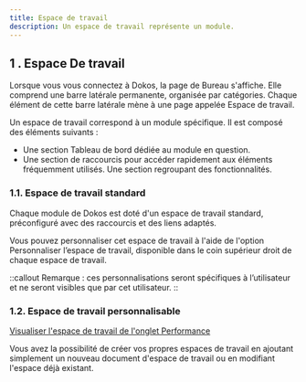```yaml
---
title: Espace de travail
description: Un espace de travail représente un module.
---
```


## 1 .  Espace De travail

Lorsque vous vous connectez à Dokos, la page de Bureau s'affiche. Elle comprend une barre latérale permanente, organisée par catégories. Chaque élément de cette barre latérale mène à une page appelée Espace de travail.

Un espace de travail correspond à un module spécifique. Il est composé des éléments suivants :

- Une section Tableau de bord dédiée au module en question.
- Une section de raccourcis pour accéder rapidement aux éléments fréquemment utilisés.
Une section regroupant des fonctionnalités.

### 1.1. Espace de travail standard

Chaque module de Dokos est doté d'un espace de travail standard, préconfiguré avec des raccourcis et des liens adaptés.

Vous pouvez personnaliser cet espace de travail à l'aide de l'option Personnaliser l’espace de travail, disponible dans le coin supérieur droit de chaque espace de travail.

::callout
Remarque : ces personnalisations seront spécifiques à l’utilisateur et ne seront visibles que par cet utilisateur.
::

### 1.2. Espace de travail personnalisable

[Visualiser l'espace de travail de l'onglet Performance](https://tierslieux.dokos.io/app/workspace/Performance)

Vous avez la possibilité de créer vos propres espaces de travail en ajoutant simplement un nouveau document d'espace de travail ou en modifiant l'espace déjà existant.
